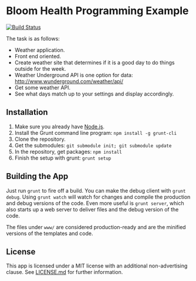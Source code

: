 Bloom Health Programming Example
================================

[![Build Status](https://secure.travis-ci.org/fidian/bloom-health.png)](http://travis-ci.org/fidian/bloom-health)

The task is as follows:

* Weather application.
* Front end oriented.
* Create weather site that determines if it is a good day to do things outside for the week.
* Weather Underground API is one option for data:  http://www.wunderground.com/weather/api/
* Get some weather API.
* See what days match up to your settings and display accordingly.


Installation
------------

1.  Make sure you already have [Node.js](http://nodejs.org).
2.  Install the Grunt command line program:  `npm install -g grunt-cli`
3.  Clone the repository.
4.  Get the submodules:  `git submodule init; git submodule update`
5.  In the repository, get packages:  `npm install`
6.  Finish the setup with grunt:  `grunt setup`


Building the App
----------------

Just run `grunt` to fire off a build.  You can make the debug client with `grunt debug`.  Using `grunt watch` will watch for changes and compile the production and debug versions of the code.  Even more useful is `grunt server`, which also starts up a web server to deliver files and the debug version of the code.

The files under `www/` are considered production-ready and are the minified versions of the templates and code.


License
-------

This app is licensed under a MIT license with an additional non-advertising clause.  See [LICENSE.md](LICENSE.md) for further information.
